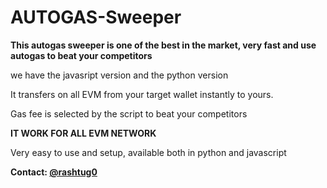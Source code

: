 # AUTOGAS-Sweeper


**This autogas sweeper is one of the best in the market, very fast and use autogas to beat your competitors**

we have the javasript version and the python version

It transfers on all EVM from your target wallet instantly to yours.


Gas fee is selected by the script to beat your competitors


**IT WORK FOR ALL EVM NETWORK**

Very easy to use and setup, available both in python and javascript

**Contact: [@rashtug0](https://t.me/rashtug0)**
